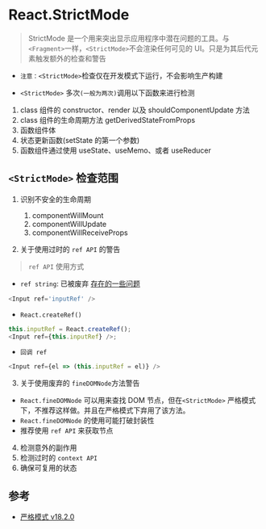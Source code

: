 # React.StrictMode

> StrictMode 是一个用来突出显示应用程序中潜在问题的工具。与 `<Fragment>`一样，`<StrictMode>`不会渲染任何可见的 UI。只是为其后代元素触发额外的检查和警告

- `注意：<StrictMode>`检查仅在开发模式下运行，不会影响生产构建

* `<StrictMode>` 多次`(一般为两次)`调用以下函数来进行检测

1. class 组件的 constructor、render 以及 shouldComponentUpdate 方法
2. class 组件的生命周期方法 getDerivedStateFromProps
3. 函数组件体
4. 状态更新函数(setState 的第一个参数)
5. 函数组件通过使用 useState、useMemo、或者 useReducer

## `<StrictMode>` 检查范围

1. 识别不安全的生命周期

   1. componentWillMount
   2. componentWillUpdate
   3. componentWillReceiveProps

2. 关于使用过时的 `ref API` 的警告

> `ref API` 使用方式

- `ref string`: 已被废弃 [存在的一些问题](https://github.com/facebook/react/pull/8333#issuecomment-271648615)

```js
<Input ref='inputRef' />
```

- `React.createRef()`

```js
this.inputRef = React.createRef();
<Input ref={this.inputRef} />;
```

- `回调 ref`

```js
<Input ref={el => (this.inputRef = el)} />
```

3.  关于使用废弃的 `fineDOMNode`方法警告

- `React.fineDOMNode` 可以用来查找 DOM 节点，但在`<StrictMode>` 严格模式下，不推荐这样做。并且在严格模式下弃用了该方法。
- `React.fineDOMNode` 的使用可能打破封装性
- 推荐使用 `ref API` 来获取节点

4.  检测意外的副作用
5.  检测过时的 `context API`
6.  确保可复用的状态

## 参考

- [严格模式 v18.2.0](https://zh-hans.reactjs.org/docs/strict-mode.html#detecting-unexpected-side-effects)
